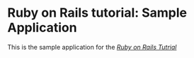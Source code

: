 # Ruby on Rails tutorial: Sample Application

This is the sample application for
the [*Ruby on Rails Tutrial*](http://railstutoiral.org/)
